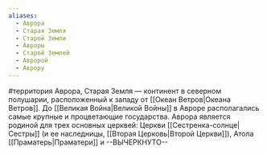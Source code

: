 ```yaml
---
aliases:
  - Аврора
  - Старая Земля
  - Старой Земли
  - Авроры
  - Старой Землей
  - Авророй
  - Аврору
---
```

#территория 
Аврора, Старая Земля — континент в северном полушарии, расположенный к западу от [[Океан Ветров|Океана Ветров]]. До [[Великая Война|Великой Войны]] в Авроре располагались самые крупные и процветающие государства. Аврора является родиной для трех основных церквей: Церкви [[Сестренка-солнце|Сестры]] (и ее наследницы, [[Вторая Церковь|Второй Церкви]]), Атола [[Праматерь|Праматери]] и --ВЫЧЕРКНУТО--